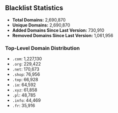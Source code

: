 ## Blacklist Statistics

- **Total Domains:** 2,690,870
- **Unique Domains:** 2,690,870
- **Added Domains Since Last Version:** 730,910
- **Removed Domains Since Last Version:** 1,061,956

### Top-Level Domain Distribution

-  `.com`: 1,227,130
-  `.org`: 229,422
-  `.net`: 170,673
-  `.shop`: 76,956
-  `.top`: 66,928
-  `.io`: 64,592
-  `.xyz`: 61,858
-  `.pl`: 48,785
-  `.info`: 44,469
-  `.fr`: 35,916
